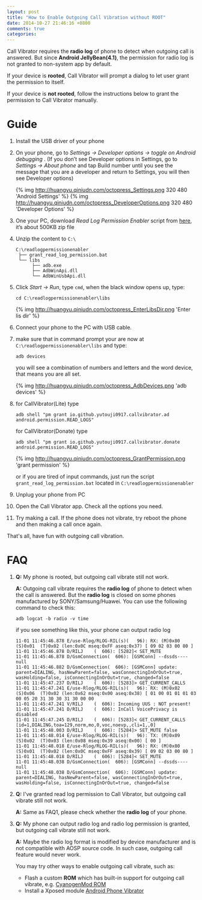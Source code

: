 ```yaml
---
layout: post
title: "How to Enable Outgoing Call Vibration without ROOT"
date: 2014-10-27 21:46:16 +0800
comments: true
categories: 
---
```


Call Vibrator requires the **radio log** of phone to detect when outgoing call is answered. But since **Android JellyBean(4.1)**, the permission for radio log is not granted to non-system app by default.

If your device is **rooted**, Call Vibrator will prompt a dialog to let user grant the permission to itself.

If your device is **not rooted**, follow the instructions below to grant the permission to Call Vibrator manually.

Guide
=====

1. Install the USB driver of your phone

2. On your phone, go to *Settings -> Developer options -> toggle on Android debugging* . (If you don’t  see Developer options in Settings, go to *Settings -> About phone* and tap Build number until you see the message that you are a developer and return to Settings, you will then see Developer options)

    {% img http://huangyu.qiniudn.com/octopress_Settings.png 320 480 'Android Settings' %}
    {% img http://huangyu.qiniudn.com/octopress_DeveloperOptions.png 320 480 'Developer Options' %}
    

3. One your PC, download *Read Log Permission Enabler* script from [here](https://bitbucket.org/shaobin0604/readlogpermissionenabler/downloads/readlogpermissionenabler.zip), it’s about 500KB zip file

4. Unzip the content to `C:\`

   ```
   C:\readlogpermissionenabler
    ├── grant_read_log_permission.bat
    └── libs
         ├── adb.exe
         ├── AdbWinApi.dll
         └── AdbWinUsbApi.dll
   ```

5. Click *Start -> Run*, type `cmd`, when the black window opens up, type:

    ```
    cd C:\readlogpermissionenabler\libs
    ```
    
    {% img http://huangyu.qiniudn.com/octopress_EnterLibsDir.png 'Enter lis dir' %}

6. Connect your phone to the PC with USB cable.

7. make sure that in command prompt your are now at `C:\readlogpermissionenabler\libs` and type:

    ```
    adb devices
    ```

    you will see a combination of numbers and letters and the word device, that means you are all set.

    {% img http://huangyu.qiniudn.com/octopress_AdbDevices.png 'adb devices' %}

8. for CallVibrator(Lite) type

    ```
    adb shell "pm grant io.github.yutouji0917.callvibrator.ad android.permission.READ_LOGS"
    ```

    for CallVibrator(Donate) type

    ```
    adb shell "pm grant io.github.yutouji0917.callvibrator.donate android.permission.READ_LOGS" 
    ```

    {% img http://huangyu.qiniudn.com/octopress_GrantPermission.png 'grant permission' %}

    or if you are tired of input commands, just run the script `grant_read_log_permission.bat` located in `C:\readlogpermissionenabler`

9. Unplug your phone from PC

10. Open the Call Vibrator app. Check all the options you need.

11. Try making a call. If the phone does not vibrate, try reboot the phone and then making a call once again.

That's all, have fun with outgoing call vibration.

FAQ
===

1. **Q:** My phone is rooted, but outgoing call vibrate still not work.

   **A:** Outgoing call vibrate requires the **radio log** of phone to detect when the call is answered. But the **radio log** is closed on some phones manufactured by SONY/Samsung/Huawei. You can use the following command to check this:

   ```
   adb logcat -b radio -v time
   ```
   
   if you see something like this, your phone can output radio log

   ```
   11-01 11:45:46.878 E/use-Rlog/RLOG-RIL(s)(   96): RX: (M)0x80  (S)0x01  (T)0x02 (len:0x0C mseq:0xFF aseq:0x37) [ 09 02 03 00 80 ]
   11-01 11:45:46.878 D/RILJ    (  606): [5282]< SET_MUTE 
   11-01 11:45:46.878 D/GsmConnection(  606): [GSMConn] --dssds----null
   11-01 11:45:46.882 D/GsmConnection(  606): [GSMConn] update: parent=DIALING, hasNewParent=false, wasConnectingInOrOut=true, wasHolding=false, isConnectingInOrOut=true, changed=false
   11-01 11:45:47.237 D/RILJ    (  606): [5283]> GET_CURRENT_CALLS
   11-01 11:45:47.241 E/use-Rlog/RLOG-RIL(s)(   96): RX: (M)0x02  (S)0x06  (T)0x02 (len:0x62 mseq:0x00 aseq:0x38) [ 01 00 01 01 01 03 00 05 20 31 30 30 31 30 00 00 
   11-01 11:45:47.241 V/RILJ    (  606): Incoming UUS : NOT present!
   11-01 11:45:47.241 D/RILJ    (  606): InCall VoicePrivacy is disabled
   11-01 11:45:47.245 D/RILJ    (  606): [5283]< GET_CURRENT_CALLS  [id=1,DIALING,toa=129,norm,mo,0,voc,noevp,,cli=1,,0] 
   11-01 11:45:48.003 D/RILJ    (  606): [5284]> SET_MUTE false
   11-01 11:45:48.014 E/use-Rlog/RLOG-RIL(s)(   96): TX: (M)0x09  (S)0x02  (T)0x03 (len:0x08 mseq:0x39 aseq:0x00) [ 00 ]
   11-01 11:45:48.018 E/use-Rlog/RLOG-RIL(s)(   96): RX: (M)0x80  (S)0x01  (T)0x02 (len:0x0C mseq:0xFF aseq:0x39) [ 09 02 03 00 80 ]
   11-01 11:45:48.018 D/RILJ    (  606): [5284]< SET_MUTE 
   11-01 11:45:48.038 D/GsmConnection(  606): [GSMConn] --dssds----null
   11-01 11:45:48.038 D/GsmConnection(  606): [GSMConn] update: parent=DIALING, hasNewParent=false, wasConnectingInOrOut=true, wasHolding=false, isConnectingInOrOut=true, changed=false

   ```      

2. **Q:** I've granted read log permission to Call Vibrator, but outgoing call vibrate still not work.

   **A:** Same as FAQ1, please check whether the **radio log** of your phone.

3. **Q:** My phone can output radio log and radio log permission is granted, but outgoing call vibrate still not work.

   **A:** Maybe the radio log format is modified by device manufacturer and is not compatible with AOSP source code. In such case, outgoing call feature would never work. 
   
   You may try other ways to enable outgoing call vibrate, such as:
   
   * Flash a custom **ROM** which has built-in support for outgoing call vibrate, e.g. [CyanogenMod ROM](http://www.cyanogenmod.org/)
   * Install a Xposed module [Android Phone Vibrator](http://repo.xposed.info/module/com.gzplanet.xposed.xperiaphonevibrator)

